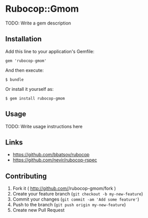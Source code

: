# Rubocop::Gmom

TODO: Write a gem description

## Installation

Add this line to your application's Gemfile:

    gem 'rubocop-gmom'

And then execute:

    $ bundle

Or install it yourself as:

    $ gem install rubocop-gmom

## Usage

TODO: Write usage instructions here

## Links

- https://github.com/bbatsov/rubocop
- https://github.com/nevir/rubocop-rspec

## Contributing

1. Fork it ( http://github.com/<my-github-username>/rubocop-gmom/fork )
2. Create your feature branch (`git checkout -b my-new-feature`)
3. Commit your changes (`git commit -am 'Add some feature'`)
4. Push to the branch (`git push origin my-new-feature`)
5. Create new Pull Request
